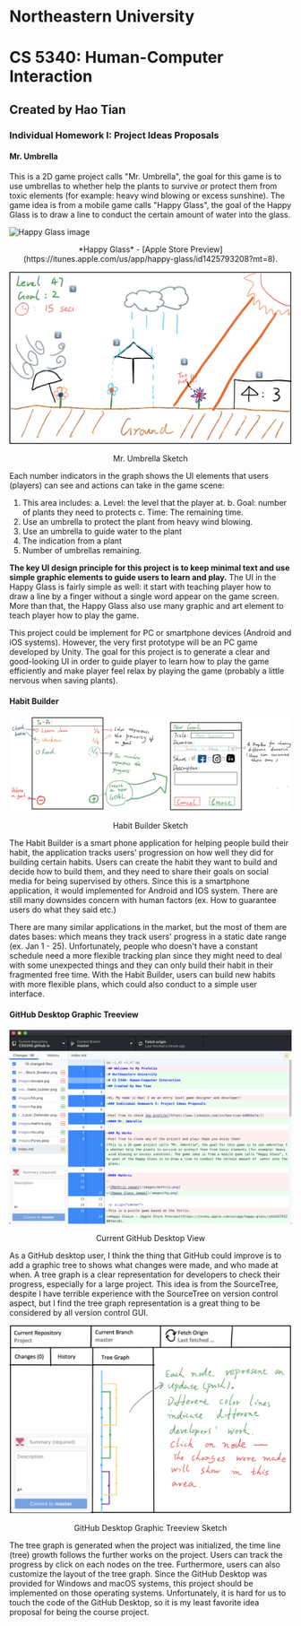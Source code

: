 # Northeastern University
# CS 5340: Human-Computer Interaction
## Created by Hao Tian

### Individual Homework I: Project Ideas Proposals

#### Mr. Umbrella

This is a 2D game project calls "Mr. Umbrella", the goal for this game is to use umbrellas to whether help the plants to survive or protect them from toxic elements (for example: heavy wind blowing or excess sunshine). The game idea is from a mobile game calls "Happy Glass", the goal of the Happy Glass is to draw a line to conduct the certain amount of  water into the glass.

![Happy Glass image](/images/hg.png)

<p align="center">
*Happy Glass* - [Apple Store Preview](https://itunes.apple.com/us/app/happy-glass/id1425793208?mt=8).
</p>

![Mr.U image](/images/mu.png)

<p align="center">
Mr. Umbrella Sketch
</p>

Each number indicators in the graph shows the UI elements that users (players) can see and actions can take in the game scene:
1. This area includes:
    a. Level: the level that the player at.
    b. Goal: number of plants they need to protects
    c. Time: The remaining time.
2. Use an umbrella to protect the plant from heavy wind blowing.
3. Use an umbrella to guide water to the plant
4. The indication from a plant
5.  Number of umbrellas remaining.

**The key UI design principle for this project is to keep minimal text and use simple graphic elements to guide users to learn and play.**  The UI in the Happy Glass is fairly simple as well: it start with teaching player how to draw a line by a finger without a single word appear on the game screen. More than that, the Happy Glass also use many graphic and art element to teach player how to play the game.

This project could be implement for PC or smartphone devices (Android and iOS systems). However, the very first prototype will be an PC game developed by Unity. The goal for this project is to generate a clear and good-looking UI in order to guide player to learn how to play the game efficiently and make player feel relax by playing the game (probably a little nervous when saving plants).


#### Habit Builder

![hb image](/images/hb.png)

<p align="center">
Habit Builder Sketch
</p>

The Habit Builder is a smart phone application for helping people build their habit, the application tracks users' progression on how well they did for building certain habits. Users can create the habit they want to build and decide how to build them, and they need to share their goals on social media for being supervised by others. Since this is a smartphone application, it would implemented for Android and IOS system. There are still many downsides concern with human factors (ex. How to guarantee users do what they said etc.) 

There are many similar applications in the market, but the most of them are dates bases: which means they track users' progress in a static date range (ex. Jan 1 - 25). Unfortunately, people who doesn't have a constant schedule need a more flexible tracking plan since they might need to deal with some unexpected things and they can only build their habit in their fragmented free time. With the Habit Builder, users can build new habits with more flexible plans, which could also conduct to a simple user interface.

#### GitHub Desktop Graphic Treeview

![current gd image](/images/c_git.png)

<p align="center">
Current GitHub Desktop View
</p>

As a GitHub desktop user, I think the thing that GitHub could improve is to add a graphic tree to shows what changes were made, and who made at when. A tree graph is a clear representation for developers to check their progress, especially for a large project. This idea is from the SourceTree, despite I have terrible experience with the SourceTree on version control aspect, but I find the tree graph representation is a great thing to be considered by all version control GUI.

![tree gd image](/images/tree_git.png)

<p align="center">
GitHub Desktop Graphic Treeview Sketch
</p>

The tree graph is generated when the project was initialized, the time line (tree) growth follows the further works on the project. Users can track the progress by click on each nodes on the tree. Furthermore, users can also customize the layout of the tree graph. Since the GitHub Desktop was provided for Windows and macOS systems, this project should be implemented on those operating systems. Unfortunately, it is hard for us to touch the code of the GitHub Desktop, so it is my least favorite idea proposal for being the course project.
